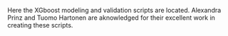 Here the XGboost modeling and validation scripts are located. Alexandra Prinz and Tuomo Hartonen are aknowledged for their excellent work in creating these scripts.
